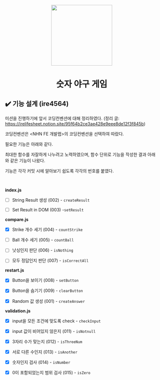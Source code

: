 <p align="middle" >
  <img width="200px;" src="https://github.com/woowacourse/javascript-baseball-precourse/blob/main/images/baseball_icon.png?raw=true"/>
</p>
<h1 align="middle">숫자 야구 게임</h1>

## ✔️ 기능 설계 (ire4564)

미션을 진행하기에 앞서 코딩컨벤션에 대해 정리하였다. (정리 글: https://irelifesheet.notion.site/95f64b2ce3ae428e9eee8de12f3f845b) <br/>

코딩컨벤션은 <NHN FE 개발랩>의 코딩컨벤션을 선택하여 따랐다. <br/>

필요한 기능은 아래와 같다. <br/>

최대한 함수를 자잘하게 나누려고 노력하였으며, 함수 단위로 기능을 작성한 결과 아래와 같은 기능이 나왔다. <br/>

기능은 각각 커밋 시에 알아보기 쉽도록 각각의 번호를 붙였다.<br/>



<br/>

<b>index.js</b>

- [ ] String Result 생성 (002) - `createResult`

- [ ] Set Result in DOM (003) -`setResult`

<b>compare.js</b>

- [X] Strike 개수 세기 (004) - `countStrike`

- [ ] Ball 개수 세기 (005) - `countBall`

- [ ] 낫싱인지 판단 (006) - `isNothing`

- [ ] 모두 정답인지 판단 (007) - `isCorrectAll`

<b>restart.js</b>

- [X] Button을 보이기 (008) - `setButton`

- [X] Button을 숨기기 (009) - `clearButton`

- [X] Random 값 생성 (001) - `createAnswer`

<b>validation.js</b>

- [X] input을 모든 조건에 맞도록 check - `checkInput` 

- [X] input 값이 비어있지 않은지 (011) - `isNotnull`

- [X] 3자리 수가 맞는지 (012) - `isThreeNum`

- [X] 서로 다른 수인지 (013) - `isAnother`

- [X]  숫자인지 검사 (014) - `isNumber`

- [X]  0이 포함되었는지 범위 검사 (015) - `isZero`

